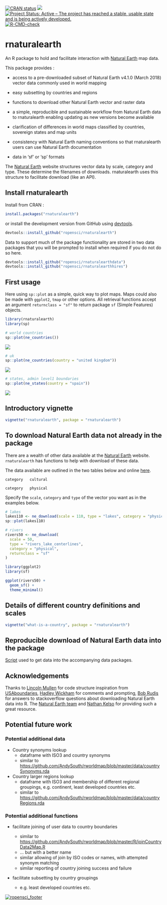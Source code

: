 
<!-- README.md is generated from README.Rmd. Please edit that file -->
<!-- used devtools::build_readme() to update the md -->
<!-- badges: start -->

[![CRAN
status](https://www.r-pkg.org/badges/version/rnaturalearth)](https://CRAN.R-project.org/package=rnaturalearth)
[![](https://badges.ropensci.org/22_status.svg)](https://github.com/ropensci/software-review/issues/22)
[![Project Status: Active – The project has reached a stable, usable
state and is being actively
developed.](https://www.repostatus.org/badges/latest/active.svg)](https://www.repostatus.org/#active)
[![R-CMD-check](https://github.com/ropensci/rnaturalearth/actions/workflows/R-CMD-check.yaml/badge.svg)](https://github.com/ropensci/rnaturalearth/actions/workflows/R-CMD-check.yaml)

<!-- badges: end -->

# rnaturalearth

An R package to hold and facilitate interaction with [Natural
Earth](https://www.naturalearthdata.com/) map data.

This package provides :

-   access to a pre-downloaded subset of Natural Earth v4.1.0
    (March 2018) vector data commonly used in world mapping

-   easy subsetting by countries and regions

-   functions to download other Natural Earth vector and raster data

-   a simple, reproducible and sustainable workflow from Natural Earth
    data to rnaturalearth enabling updating as new versions become
    available

-   clarification of differences in world maps classified by countries,
    sovereign states and map units

-   consistency with Natural Earth naming conventions so that
    rnaturalearth users can use Natural Earth documentation

-   data in ‘sf’ or ‘sp’ formats

The [Natural Earth](https://www.naturalearthdata.com/) website
structures vector data by scale, category and type. These determine the
filenames of downloads. rnaturalearth uses this structure to facilitate
download (like an API).

## Install rnaturalearth

Install from CRAN :

``` r
install.packages("rnaturalearth")
```

or install the development version from GitHub using
[devtools](https://github.com/r-lib/devtools).

``` r
devtools::install_github("ropensci/rnaturalearth")
```

Data to support much of the package functionality are stored in two data
packages that you will be prompted to install when required if you do
not do so here.

``` r
devtools::install_github("ropensci/rnaturalearthdata")
devtools::install_github("ropensci/rnaturalearthhires")
```

## First usage

Here using `sp::plot` as a simple, quick way to plot maps. Maps could
also be made with `ggplot2`, `tmap` or other options. All retrieval
functions accept an argument `returnclass = "sf"` to return package `sf`
(Simple Features) objects.

``` r
library(rnaturalearth)
library(sp)

# world countries
sp::plot(ne_countries())
```

![](README_files/figure-gfm/unnamed-chunk-2-1.svg)<!-- -->

``` r
# uk
sp::plot(ne_countries(country = "united kingdom"))
```

![](README_files/figure-gfm/unnamed-chunk-2-2.svg)<!-- -->

``` r
# states, admin level1 boundaries
sp::plot(ne_states(country = "spain"))
```

![](README_files/figure-gfm/unnamed-chunk-2-3.svg)<!-- -->

## Introductory vignette

``` r
vignette("rnaturalearth", package = "rnaturalearth")
```

## To download Natural Earth data not already in the package

There are a wealth of other data available at the [Natural
Earth](https://www.naturalearthdata.com/) website. `rnaturalearth` has
functions to help with download of these data.

The data available are outlined in the two tables below and online
[here](https://www.naturalearthdata.com/downloads/50m-physical-vectors/).


    category   cultural 

    category   physical 

Specify the `scale`, `category` and `type` of the vector you want as in
the examples below.

``` r
# lakes
lakes110 <- ne_download(scale = 110, type = "lakes", category = "physical")
sp::plot(lakes110)

# rivers
rivers50 <- ne_download(
  scale = 50,
  type = "rivers_lake_centerlines",
  category = "physical",
  returnclass = "sf"
)

library(ggplot2)
library(sf)

ggplot(rivers50) +
  geom_sf() +
  theme_minimal()
```

## Details of different country definitions and scales

``` r
vignette("what-is-a-country", package = "rnaturalearth")
```

## Reproducible download of Natural Earth data into the package

[Script](https://github.com/ropensci/rnaturalearthdata/blob/master/data-raw/data_download_script.r)
used to get data into the accompanying data packages.

## Acknowledgements

Thanks to [Lincoln Mullen](https://github.com/lmullen) for code
structure inspiration from
[USAboundaries](https://github.com/ropensci/USAboundaries), [Hadley
Wickham](https://github.com/hadley) for comments and prompting, [Bob
Rudis](https://github.com/hrbrmstr) for answers to stackoverflow
questions about downloading Natural Earth data into R. The [Natural
Earth team](https://www.naturalearthdata.com/about/contributors/) and
[Nathan Kelso](https://github.com/nvkelso) for providing such a great
resource.

## Potential future work

### Potential additional data

-   Country synonyms lookup
    -   dataframe with ISO3 and country synonyms
    -   similar to
        <https://github.com/AndySouth/rworldmap/blob/master/data/countrySynonyms.rda>
-   Country larger regions lookup
    -   dataframe with ISO3 and membership of different regional
        groupings, e.g. continent, least developed countries etc.
    -   similar to
        <https://github.com/AndySouth/rworldmap/blob/master/data/countryRegions.rda>

### Potential additional functions

-   facilitate joining of user data to country boundaries

    -   similar to
        <https://github.com/AndySouth/rworldmap/blob/master/R/joinCountryData2Map.R>
    -   … but with a better name
    -   similar allowing of join by ISO codes or names, with attempted
        synonym matching
    -   similar reporting of country joining success and failure

-   facilitate subsetting by country groupings

    -   e.g. least developed countries etc.

[![ropensci_footer](https://ropensci.org/public_images/github_footer.png)](https://ropensci.org)
